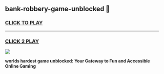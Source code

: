 
## bank-robbery-game-unblocked 👋
<h3>
<a href="https://premium.freeplayer.one?title=bank-robbery-game-unblocked&ref=14F">CLICK TO PLAY</a></h3>
<hr>

<h3>
<a href="https://premium.freeplayer.one?title=bank-robbery-game-unblocked&ref=14F">CLICK 2 PLAY</a>
  
</h3>

<a href="https://premium.freeplayer.one?title=bank-robbery-game-unblocked&ref=12F/"><img src="https://clearcache.store/games.png"></a>


**worlds hardest game unblocked: Your Gateway to Fun and Accessible Online Gaming**
